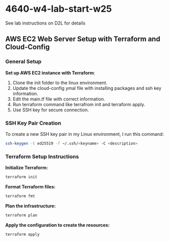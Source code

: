 # 4640-w4-lab-start-w25
See lab instructions on D2L for details

## AWS EC2 Web Server Setup with Terraform and Cloud-Config

### General Setup

**Set up AWS EC2 instance with Terraform**:
1. Clone the init folder to the linux environment.
2. Update the cloud-config ymal file with installing packages and ssh key information.
3. Edit the main.tf file with correct information.
4. Run terraform command like terrafrom init and terraform apply.
5. Use SSH key for secure connection.

### SSH Key Pair Creation

To create a new SSH key pair in my Linux environment, I run this command:

```bash
ssh-keygen -t ed25519 -f ~/.ssh/<keyname> -C <description>
```

### Terraform Setup Instructions



**Initialize Terraform:**

```bash
terraform init
```
**Format Terraform files:**
```bash
terraform fmt
```
**Plan the infrastructure:**
```bash
terraform plan
```
**Apply the configuration to create the resources:**
```bash
terraform apply
```